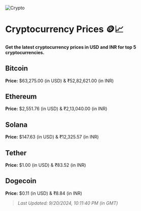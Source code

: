 
![Crypto](https://www.techguide.com.au/wp-content/uploads/2020/11/crypto3.jpeg)

# Cryptocurrency Prices 🪙📈

#### Get the latest cryptocurrency prices in USD and INR for top 5 cryptocurrencies.

## Bitcoin

**Price:** $63,275.00 (in USD) & ₹52,82,621.00 (in INR)

## Ethereum

**Price:** $2,551.76 (in USD) & ₹2,13,040.00 (in INR)

## Solana

**Price:** $147.63 (in USD) & ₹12,325.57 (in INR)

## Tether

**Price:** $1.00 (in USD) & ₹83.52 (in INR)

## Dogecoin

**Price:** $0.11 (in USD) & ₹8.84 (in INR)

> _Last Updated: 9/20/2024, 10:11:40 PM (in GMT)_
